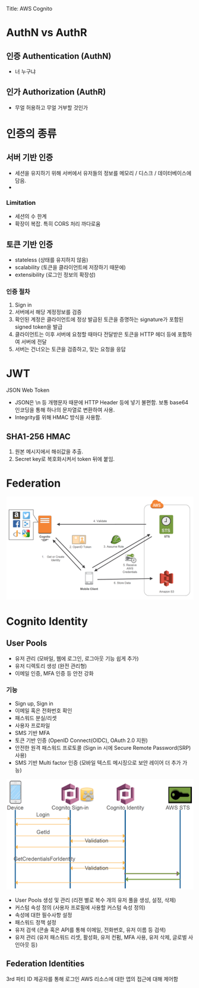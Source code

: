Title: AWS Cognito
# AuthN vs AuthR
## 인증 Authentication (AuthN)
- 너 누구냐

## 인가 Authorization (AuthR)
- 무얼 허용하고 무얼 거부할 것인가


# 인증의 종류
## 서버 기반 인증
- 세션을 유지하기 위해 서버에서 유저들의 정보를 메모리 / 디스크 / 데이터베이스에 담음.
- 
### Limitation
- 세션의 수 한계
- 확장이 복잡. 특히 CORS 처리 까다로움

## 토큰 기반 인증
- stateless (상태를 유지하지 않음)
- scalability (토큰을 클라이언트에 저장하기 때문에)
- extensibility (로그인 정보의 확장성)

### 인증 절차
1. Sign in
2. 서버에서 해당 계정정보를 검증
3. 확인된 계정은 클라이언트에 정상 발급된 토큰을 증명하는 signature가 포함된 signed token을 발급
4. 클라이언트는 이후 서버에 요청할 때마다 전달받은 토큰을 HTTP 헤더 등에 포함하여 서버에 전달
5. 서버는 건너오는 토큰을 검증하고, 맞는 요청을 응답

# JWT
JSON Web Token
- JSON은 \n 등 개행문자 때문에 HTTP Header 등에 넣기 불편함. 보통 base64 인코딩을 통해 하나의 문자열로 변환하여 사용.
- Integrity를 위해 HMAC 방식을 사용함.
## SHA1-256 HMAC
1. 원본 메시지에서 해쉬값을 추출.
2. Secret key로 복호화시켜서 token 뒤에 붙임.


# Federation
![2018 06 05 204658](/uploads/cognito/2018-06-05-204658.png "2018 06 05 204658")

# Cognito Identity
## User Pools
- 유저 관리 (모바일, 웹에 로그인, 로그아웃 기능 쉽게 추가)
- 유저 디렉토리 생성 (완전 관리형)
- 이메일 인증, MFA 인증 등 안전 강화

### 기능
- Sign up, Sign in
- 이메일 혹은 전화번호 확인
- 패스워드 분실/리셋
- 사용자 프로파일
- SMS 기반 MFA
- 토큰 기반 인증 (OpenID Connect(OIDC), OAuth 2.0 지원)
- 안전한 원격 패스워드 프로토콜 (Sign in 시에 Secure Remote Password(SRP) 사용)
- SMS 기반 Multi factor 인증 (모바일 텍스트 메시징으로 보안 레이어 더 추가 가능)

![2018 06 05 205351](/uploads/cognito/2018-06-05-205351.png "2018 06 05 205351")

- User Pools 생성 및 관리 (리젼 별로 복수 개의 유저 풀을 생성, 설정, 삭제)
- 커스텀 속성 정의 (사용자 프로필에 사용할 커스텀 속성 정의)
- 속성에 대한 필수사항 설정
- 패스워드 정책 설정
- 유저 검색 (콘솔 혹은 API를 통해 이메일, 전화번호, 유저 이름 등 검색)
- 유저 관리 (유저 패스워드 리셋, 활성화, 유저 컨펌, MFA 사용, 유저 삭제, 글로벌 사인아웃 등)
## Federation Identities
3rd 파티 ID 제공자를 통해 로그인
AWS 리소스에 대한 앱의 접근에 대해 제어함



